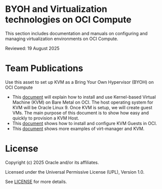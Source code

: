 # BYOH and Virtualization technologies on OCI Compute


This section includes documentation and manuals on configuring and managing virtualization environments on OCI Compute.

Reviewed: 19 August 2025
 
# Team Publications
 
Use this asset to set up KVM as a Bring Your Own Hypervisor (BYOH) on OCI Compute

- This [document](https://github.com/mariusscholtz/Oracle-Cloud-Infrastructure-resources/tree/main/kvm) will explain how to install and use Kernel-based Virtual Machine (KVM) on Bare Metal on OCI. The host operating system for KVM will be Oracle Linux 9. Once KVM is setup, we will create guest VMs. The main purpose of this document is to show how easy and quickly to provision a KVM Host.
- This [document](https://github.com/oracle-devrel/technology-engineering/blob/main/cloud-infrastructure/compute-including-hpc/compute-software/virtualization-and-BYOH/files/Install-and-Configure-KVM-Guest-in-OCI.pdf) shows how to install and configure KVM Guests in OCI.
- This [document](https://github.com/oracle-devrel/technology-engineering/blob/main/cloud-infrastructure/compute-including-hpc/compute-software/virtualization-and-BYOH/files/Manage-KVM-VMs-with-Virt-Manager-on-OCI.pdf) shows more examples of virt-manager and KVM.



# License

Copyright (c) 2025 Oracle and/or its affiliates.

Licensed under the Universal Permissive License (UPL), Version 1.0.

See [LICENSE](https://github.com/oracle-devrel/technology-engineering/blob/main/LICENSE.txt) for more details.
